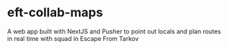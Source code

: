# eft-collab-maps
A web app built with NextJS and Pusher to point out locals and plan routes in real time with squad in Escape From Tarkov
